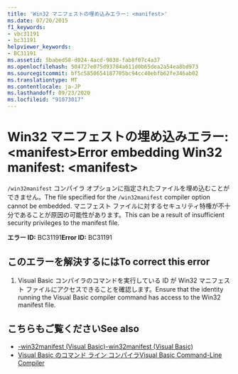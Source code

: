```yaml
---
title: 'Win32 マニフェストの埋め込みエラー: <manifest>'
ms.date: 07/20/2015
f1_keywords:
- vbc31191
- bc31191
helpviewer_keywords:
- BC31191
ms.assetid: 5babed58-d024-4acd-9838-fab8f07c4a37
ms.openlocfilehash: 504727e075d93784a611d0b65dea2a54ea8bd973
ms.sourcegitcommit: bf5c5850654187705bc94cc40ebfb62fe346ab02
ms.translationtype: MT
ms.contentlocale: ja-JP
ms.lasthandoff: 09/23/2020
ms.locfileid: "91073017"
---
```

# <a name="error-embedding-win32-manifest-manifest"></a><span data-ttu-id="12608-102">Win32 マニフェストの埋め込みエラー: \<manifest></span><span class="sxs-lookup"><span data-stu-id="12608-102">Error embedding Win32 manifest: \<manifest></span></span>

<span data-ttu-id="12608-103">`/win32manifest` コンパイラ オプションに指定されたファイルを埋め込むことができません。</span><span class="sxs-lookup"><span data-stu-id="12608-103">The file specified for the `/win32manifest` compiler option cannot be embedded.</span></span> <span data-ttu-id="12608-104">マニフェスト ファイルに対するセキュリティ特権が不十分であることが原因の可能性があります。</span><span class="sxs-lookup"><span data-stu-id="12608-104">This can be a result of insufficient security privileges to the manifest file.</span></span>  
  
 <span data-ttu-id="12608-105">**エラー ID:** BC31191</span><span class="sxs-lookup"><span data-stu-id="12608-105">**Error ID:** BC31191</span></span>  
  
## <a name="to-correct-this-error"></a><span data-ttu-id="12608-106">このエラーを解決するには</span><span class="sxs-lookup"><span data-stu-id="12608-106">To correct this error</span></span>  
  
1. <span data-ttu-id="12608-107">Visual Basic コンパイラのコマンドを実行している ID が Win32 マニフェスト ファイルにアクセスできることを確認します。</span><span class="sxs-lookup"><span data-stu-id="12608-107">Ensure that the identity running the Visual Basic compiler command has access to the Win32 manifest file.</span></span>  
  
## <a name="see-also"></a><span data-ttu-id="12608-108">こちらもご覧ください</span><span class="sxs-lookup"><span data-stu-id="12608-108">See also</span></span>

- [<span data-ttu-id="12608-109">-win32manifest (Visual Basic)</span><span class="sxs-lookup"><span data-stu-id="12608-109">-win32manifest (Visual Basic)</span></span>](../reference/command-line-compiler/win32manifest.md)
- [<span data-ttu-id="12608-110">Visual Basic のコマンド ライン コンパイラ</span><span class="sxs-lookup"><span data-stu-id="12608-110">Visual Basic Command-Line Compiler</span></span>](../reference/command-line-compiler/index.md)
